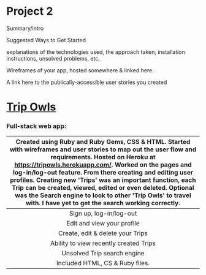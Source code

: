 # Project 2

Summary/intro

Suggested Ways to Get Started

explanations of the technologies used,
the approach taken,
installation instructions,
unsolved problems, etc.

Wireframes of your app, hosted somewhere & linked here.

A link here to the publically-accessible user stories you created

# [Trip Owls](https://tripowls.herokuapp.com/)

### Full-stack web app:

| Created using Ruby and Ruby Gems, CSS & HTML. Started with wireframes and user stories to map out the user flow and requirements. Hosted on Heroku at https://tripowls.herokuapp.com/. Worked on the pages and log-in/log-out feature. From there creating and editing user profiles. Creating new 'Trips' was an important function, each Trip can be created, viewed, edited or even deleted. Optional was the Search engine to look to other 'Trip Owls' to travel with. I have yet to get the search working correctly. |
| :------------------------------------:|
| Sign up, log-in/log-out |
| Edit and view your profile |
| Create, edit & delete your Trips |
| Ability to view recently created Trips|
| Unsolved Trip search engine |
| Included HTML, CS & Ruby files. |
